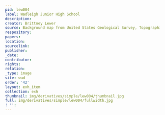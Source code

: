 ```yaml
---
pid: lew004
label: Wadleigh Junior High School
description:
creator: Brittney Lewer
source: Background map from United States Geological Survey, Topographical Map, 1966
respository:
papers:
location:
sourcelink:
publisher:
_date:
contributor:
rights:
relation:
_type: image
site: wad
order: '42'
layout: exh_item
collection: exh
thumbnail: img/derivatives/simple/lew004/thumbnail.jpg
full: img/derivatives/simple/lew004/fullwidth.jpg
! '':
---
```

